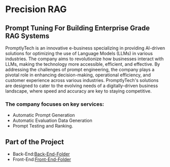 # Precision RAG

## Prompt Tuning For Building Enterprise Grade RAG Systems
  


PromptlyTech is an innovative e-business specializing in providing AI-driven solutions for optimizing the use of Language Models (LLMs) in various industries. The company aims to revolutionize how businesses interact with LLMs, making the technology more accessible, efficient, and effective. By addressing the challenges of prompt engineering, the company plays a pivotal role in enhancing decision-making, operational efficiency, and customer experience across various industries. PromptlyTech's solutions are designed to cater to the evolving needs of a digitally-driven business landscape, where speed and accuracy are key to staying competitive.


### The company focuses on key services: 
 * Automatic Prompt Generation
 * Automatic Evaluation Data Generation
 * Prompt Testing and Ranking.
  
## Part of the Project
* Back-End:[Back-End-Folder](https://github.com/mickiyas123/10xac-week6-prompt-tuning-for-building-enterprise-grade-rag/blob/feature/task_two_prompt_generation_system/back-end)
* Front-End:[Front-End-Folder](https://github.com/mickiyas123/10xac-week6-prompt-tuning-for-building-enterprise-grade-rag/tree/feature/task_two_prompt_generation_system/front-end)
